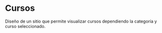 # Cursos
Diseño de un sitio que permite visualizar cursos dependiendo la categoría y curso seleccionado.
